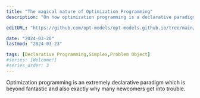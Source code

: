 ```yaml
---
title: "The magical nature of Optimization Programming"
description: "On how optimization programming is a declarative paradigm to the extreme, which is at once beyond fantastic and also exactly why many newcomers get into trouble."

editURL: "https://github.com/opt-models/opt-models.github.io/tree/main/content/compendium/magical-optimization-programming/index.md"

date: "2024-03-20"
lastmod: "2024-03-23"

tags: [Declarative Programming,Simplex,Problem Object]
#series: [Welcome!]
#series_order: 3
---
```


Optimization programming is an extremely declarative paradigm which is beyond fantastic and also exactly why many newcomers get into trouble.
